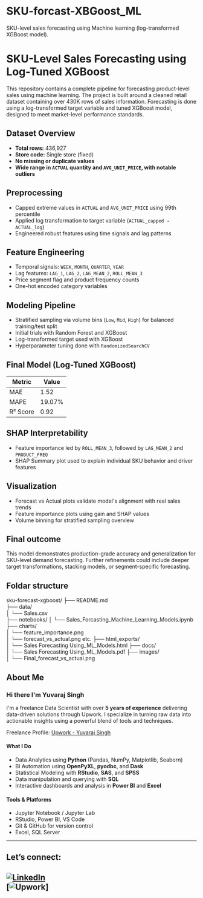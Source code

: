 # SKU-forcast-XBGoost_ML
SKU-level sales forecasting using Machine learning (log-transformed XGBoost model).
# SKU-Level Sales Forecasting using Log-Tuned XGBoost

This repository contains a complete pipeline for forecasting product-level sales using machine learning. The project is built around a cleaned retail dataset containing over 430K rows of sales information. Forecasting is done using a log-transformed target variable and tuned XGBoost model, designed to meet market-level performance standards.

## Dataset Overview
- **Total rows:** 436,927
- **Store code:** Single store (fixed)
- **No missing or duplicate values**
- **Wide range in `ACTUAL` quantity and `AVG_UNIT_PRICE`, with notable outliers**

## Preprocessing
- Capped extreme values in `ACTUAL` and `AVG_UNIT_PRICE` using 99th percentile
- Applied log transformation to target variable (`ACTUAL_capped → ACTUAL_log`)
- Engineered robust features using time signals and lag patterns

## Feature Engineering
- Temporal signals: `WEEK`, `MONTH`, `QUARTER`, `YEAR`
- Lag features: `LAG_1`, `LAG_2`, `LAG_MEAN_2`, `ROLL_MEAN_3`
- Price segment flag and product frequency counts
- One-hot encoded category variables

## Modeling Pipeline
- Stratified sampling via volume bins (`Low`, `Mid`, `High`) for balanced training/test split
- Initial trials with Random Forest and XGBoost
- Log-transformed target used with XGBoost
- Hyperparameter tuning done with `RandomizedSearchCV`

## Final Model (Log-Tuned XGBoost)

| Metric             | Value       |
|--------------------|-------------|
| MAE                | 1.52        |
| MAPE               | 19.07%      |
| R² Score           | 0.92        |

## SHAP Interpretability
- Feature importance led by `ROLL_MEAN_3`, followed by `LAG_MEAN_2` and `PRODUCT_FREQ`
- SHAP Summary plot used to explain individual SKU behavior and driver features

## Visualization
- Forecast vs Actual plots validate model's alignment with real sales trends
- Feature importance plots using gain and SHAP values
- Volume binning for stratified sampling overview

## Final outcome
This model demonstrates production-grade accuracy and generalization for SKU-level demand forecasting. Further refinements could include deeper target transformations, stacking models, or segment-specific forecasting.

## Foldar structure
sku-forecast-xgboost/
├── README.md                   
├── data/                       
│   └── Sales.csv    
├── notebooks/ 
│   └── Sales_Forcasting_Machine_Learning_Models.ipynb
├── charts/                     
│   └── feature_importance.png  
│   └── forecast_vs_actual.png etc.
├── html_exports/               
│   └── Sales Forecasting Using_ML_Models.html
├── docs/                       
│   └── Sales Forecasting Using_ML_Models.pdf
├── images/                     
│   └── Final_forecast_vs_actual.png

## About Me

### Hi there I'm Yuvaraj Singh

I'm a freelance Data Scientist with over **5 years of experience** delivering data-driven solutions through Upwork. I specialize in turning raw data into actionable insights using a powerful blend of tools and techniques.

Freelance Profile: [Upwork - Yuvaraj Singh](https://www.upwork.com/freelancers/~017d638f11f360bc8e?mp_source=share)

#### What I Do

-  Data Analytics using **Python** (Pandas, NumPy, Matplotlib, Seaborn)
-  BI Automation using **OpenPyXL**, **pyodbc**, and **Dask**
-  Statistical Modeling with **RStudio**, **SAS**, and **SPSS**
-  Data manipulation and querying with **SQL**
-  Interactive dashboards and analysis in **Power BI** and **Excel**

#### Tools & Platforms

- Jupyter Notebook / Jupyter Lab  
- RStudio, Power BI, VS Code  
- Git & GitHub for version control  
- Excel, SQL Server

---

## Let’s connect:

[![LinkedIn](https://img.shields.io/badge/LinkedIn-0077B5?style=flat-square&logo=linkedin&logoColor=white)](https://www.linkedin.com/in/yuvaraj-singh-774226350/)  
[![Upwork](https://img.shields.io/badge/Upwork-6fda44?style=flat-square&logo=upwork&logoColor=white)]
---
